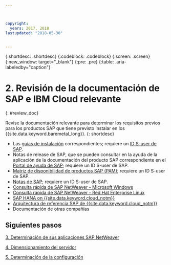 ```yaml
---



copyright:
  years: 2017, 2018
lastupdated: "2018-05-30"


---
```


{:shortdesc: .shortdesc}
{:codeblock: .codeblock}
{:screen: .screen}
{:new_window: target="_blank"}
{:pre: .pre}
{:table: .aria-labeledby="caption"}


# 2. Revisión de la documentación de SAP e IBM Cloud relevante
{: #review_doc}

Revise la documentación relevante para determinar los requisitos previos para los productos SAP que tiene previsto instalar en los {{site.data.keyword.baremetal_long}}.
{: shortdesc}

  * Las [guías de instalación](https://support.sap.com/software/installations.html) correspondientes; requiere un [ID S-user de SAP](/docs/infrastructure/sap-netweaver/sap-index.html#getting-started).
  * Notas de release de SAP, que se pueden consultar en la ayuda de la aplicación de la documentación del producto SAP correspondiente en el [Portal de ayuda de SAP](https://help.sap.com/); requiere un ID S-user de SAP.
  * [Matriz de disponibilidad de productos SAP (PAM)](https://apps.support.sap.com/sap/support/pam); requiere un ID S-user de SAP.
  * [Notas de SAP](https://support.sap.com/notes); requiere un ID S-user de SAP.
  * [Consulta rápida de SAP NetWeaver - Microsoft Windows](https://console.bluemix.net/docs/infrastructure/sap-netweaver-ms-qrg/ms-index.html#getting-started)
  * [Consulta rápida de SAP NetWeaver - Red Hat Enterprise Linux](https://console.bluemix.net/docs/infrastructure/sap-netweaver-rhel-qrg/rhel-index.html#getting-started)
  * [SAP HANA on {{site.data.keyword.cloud_notm}}](https://console.bluemix.net/docs/infrastructure/sap-hana/hana-index.html#getting-started)
  * [Arquitectura de referencia SAP de {{site.data.keyword.cloud_notm}}](https://console.bluemix.net/docs/infrastructure/sap-reference-architecture/sap-ra-index.html#getting-started)
  * Documentación de otras compañías
  
## Siguientes pasos
  
  [3. Determinación de sus aplicaciones SAP NetWeaver](/docs/infrastructure/sap-netweaver/sap-determine-apps.html)
    
  [4. Dimensionamiento del servidor](/docs/infrastructure/sap-netweaver/sap-size-server.html)
    
  [5. Determinación de la configuración](/docs/infrastructure/sap-netweaver/sap-determine-configuration.html)
